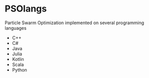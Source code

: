 # PSOlangs
Particle Swarm Optimization implemented on several programming languages

* C++
* C#
* Java
* Julia
* Kotlin
* Scala
* Python
